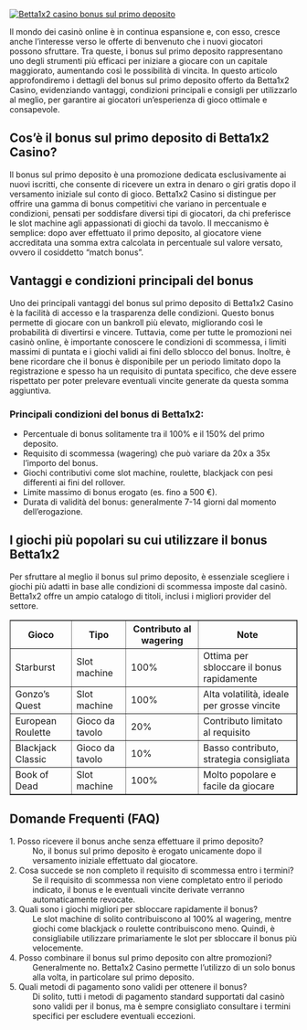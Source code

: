 [![Betta1x2 casino bonus sul primo deposito](https://123-caf.pages.dev/gitsignup.png)](https://vrmoo.ru/Bt82HjjY)

<div>     <p>Il mondo dei casinò online è in continua espansione e, con esso, cresce anche l’interesse verso le offerte di benvenuto che i nuovi giocatori possono sfruttare. Tra queste, i bonus sul primo deposito rappresentano uno degli strumenti più efficaci per iniziare a giocare con un capitale maggiorato, aumentando così le possibilità di vincita. In questo articolo approfondiremo i dettagli del bonus sul primo deposito offerto da Betta1x2 Casino, evidenziando vantaggi, condizioni principali e consigli per utilizzarlo al meglio, per garantire ai giocatori un’esperienza di gioco ottimale e consapevole.</p>    <h2>Cos’è il bonus sul primo deposito di Betta1x2 Casino?</h2>     <p>Il bonus sul primo deposito è una promozione dedicata esclusivamente ai nuovi iscritti, che consente di ricevere un extra in denaro o giri gratis dopo il versamento iniziale sul conto di gioco. Betta1x2 Casino si distingue per offrire una gamma di bonus competitivi che variano in percentuale e condizioni, pensati per soddisfare diversi tipi di giocatori, da chi preferisce le slot machine agli appassionati di giochi da tavolo. Il meccanismo è semplice: dopo aver effettuato il primo deposito, al giocatore viene accreditata una somma extra calcolata in percentuale sul valore versato, ovvero il cosiddetto “match bonus”.</p>    <h2>Vantaggi e condizioni principali del bonus</h2>     <p>Uno dei principali vantaggi del bonus sul primo deposito di Betta1x2 Casino è la facilità di accesso e la trasparenza delle condizioni. Questo bonus permette di giocare con un bankroll più elevato, migliorando così le probabilità di divertirsi e vincere. Tuttavia, come per tutte le promozioni nei casinò online, è importante conoscere le condizioni di scommessa, i limiti massimi di puntata e i giochi validi ai fini dello sblocco del bonus. Inoltre, è bene ricordare che il bonus è disponibile per un periodo limitato dopo la registrazione e spesso ha un requisito di puntata specifico, che deve essere rispettato per poter prelevare eventuali vincite generate da questa somma aggiuntiva.</p>    <h3>Principali condizioni del bonus di Betta1x2:</h3>   <ul>     <li>Percentuale di bonus solitamente tra il 100% e il 150% del primo deposito.</li>     <li>Requisito di scommessa (wagering) che può variare da 20x a 35x l’importo del bonus.</li>     <li>Giochi contributivi come slot machine, roulette, blackjack con pesi differenti ai fini del rollover.</li>     <li>Limite massimo di bonus erogato (es. fino a 500 €).</li>     <li>Durata di validità del bonus: generalmente 7-14 giorni dal momento dell’erogazione.</li>   </ul>    <h2>I giochi più popolari su cui utilizzare il bonus Betta1x2</h2>   <p>Per sfruttare al meglio il bonus sul primo deposito, è essenziale scegliere i giochi più adatti in base alle condizioni di scommessa imposte dal casinò. Betta1x2 offre un ampio catalogo di titoli, inclusi i migliori provider del settore.</p>    <table border="1" cellpadding="8" cellspacing="0" style="border-collapse:collapse; width:100%; max-width:600px;">     <thead>       <tr>         <th>Gioco</th>         <th>Tipo</th>         <th>Contributo al wagering</th>         <th>Note</th>       </tr>     </thead>     <tbody>       <tr>         <td>Starburst</td>         <td>Slot machine</td>         <td>100%</td>         <td>Ottima per sbloccare il bonus rapidamente</td>       </tr>       <tr>         <td>Gonzo’s Quest</td>         <td>Slot machine</td>         <td>100%</td>         <td>Alta volatilità, ideale per grosse vincite</td>       </tr>       <tr>         <td>European Roulette</td>         <td>Gioco da tavolo</td>         <td>20%</td>         <td>Contributo limitato al requisito</td>       </tr>       <tr>         <td>Blackjack Classic</td>         <td>Gioco da tavolo</td>         <td>10%</td>         <td>Basso contributo, strategia consigliata</td>       </tr>       <tr>         <td>Book of Dead</td>         <td>Slot machine</td>         <td>100%</td>         <td>Molto popolare e facile da giocare</td>       </tr>     </tbody>   </table>    <h2>Domande Frequenti (FAQ)</h2>   <dl>     <dt>1. Posso ricevere il bonus anche senza effettuare il primo deposito?</dt>     <dd>No, il bonus sul primo deposito è erogato unicamente dopo il versamento iniziale effettuato dal giocatore.</dd>      <dt>2. Cosa succede se non completo il requisito di scommessa entro i termini?</dt>     <dd>Se il requisito di scommessa non viene completato entro il periodo indicato, il bonus e le eventuali vincite derivate verranno automaticamente revocate.</dd>      <dt>3. Quali sono i giochi migliori per sbloccare rapidamente il bonus?</dt>     <dd>Le slot machine di solito contribuiscono al 100% al wagering, mentre giochi come blackjack o roulette contribuiscono meno. Quindi, è consigliabile utilizzare primariamente le slot per sbloccare il bonus più velocemente.</dd>      <dt>4. Posso combinare il bonus sul primo deposito con altre promozioni?</dt>     <dd>Generalmente no. Betta1x2 Casino permette l’utilizzo di un solo bonus alla volta, in particolare sul primo deposito.</dd>      <dt>5. Quali metodi di pagamento sono validi per ottenere il bonus?</dt>     <dd>Di solito, tutti i metodi di pagamento standard supportati dal casinò sono validi per il bonus, ma è sempre consigliato consultare i termini specifici per escludere eventuali eccezioni.</dd>   </dl> </div>